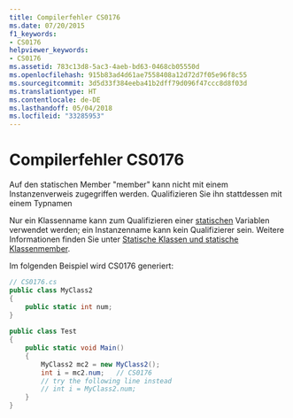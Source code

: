 ```yaml
---
title: Compilerfehler CS0176
ms.date: 07/20/2015
f1_keywords:
- CS0176
helpviewer_keywords:
- CS0176
ms.assetid: 783c13d8-5ac3-4aeb-bd63-0468cb05550d
ms.openlocfilehash: 915b83ad4d61ae7558408a12d72d7f05e96f8c55
ms.sourcegitcommit: 3d5d33f384eeba41b2dff79d096f47ccc8d8f03d
ms.translationtype: HT
ms.contentlocale: de-DE
ms.lasthandoff: 05/04/2018
ms.locfileid: "33285953"
---
```

# <a name="compiler-error-cs0176"></a>Compilerfehler CS0176
Auf den statischen Member "member" kann nicht mit einem Instanzenverweis zugegriffen werden. Qualifizieren Sie ihn stattdessen mit einem Typnamen  
  
 Nur ein Klassenname kann zum Qualifizieren einer [statischen](../../csharp/language-reference/keywords/static.md) Variablen verwendet werden; ein Instanzenname kann kein Qualifizierer sein. Weitere Informationen finden Sie unter [Statische Klassen und statische Klassenmember](../../csharp/programming-guide/classes-and-structs/static-classes-and-static-class-members.md).  
  
 Im folgenden Beispiel wird CS0176 generiert:  
  
```csharp  
// CS0176.cs  
public class MyClass2  
{  
    public static int num;  
}  
  
public class Test  
{  
    public static void Main()  
    {  
        MyClass2 mc2 = new MyClass2();  
        int i = mc2.num;   // CS0176  
        // try the following line instead  
        // int i = MyClass2.num;  
    }  
}  
```
